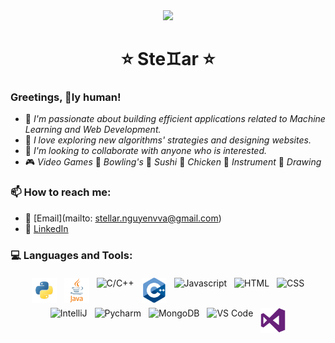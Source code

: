 <div id="header" align="center">
  <img src="https://cdn.discordapp.com/attachments/962562013249290260/1106802081450442752/28eN.gif" width="200"/>
  <h1> 
     ⭐ Ste♊ar ⭐
  </h1>
</div>

### Greetings, 💙ly human!
- 👩 *I'm passionate about building efficient applications related to Machine Learning and Web Development.*
- 🌺 *I love exploring new algorithms' strategies and designing websites.*
- 🌱 *I'm looking to collaborate with anyone who is interested.*
- 🎮 *Video Games* 🎳 *Bowling's* 🍣 *Sushi* 🍗 *Chicken* 🎹 *Instrument* 🎨 *Drawing*

### 📫 How to reach me: 
- 📧 [Email](mailto: stellar.nguyenvva@gmail.com)
- 🔗 [LinkedIn](https://www.linkedin.com/in/stelalrnguyenvvan/)

### 💻 Languages and Tools:
<p align="center">
    <img src="https://raw.githubusercontent.com/github/explore/80688e429a7d4ef2fca1e82350fe8e3517d3494d/topics/python/python.png" alt="Python" height="40" style="vertical-align:top; margin:4px">
    <img src="https://raw.githubusercontent.com/github/explore/80688e429a7d4ef2fca1e82350fe8e3517d3494d/topics/java/java.png" alt="Java" height="40" style="vertical-align:top; margin:4px">
    <img src="https://cdn.iconscout.com/icon/free/png-256/c-programming-569564.png" alt="C/C++" height="40" style="vertical-align:top; margin:4px">
    <img src="https://raw.githubusercontent.com/devicons/devicon/master/icons/cplusplus/cplusplus-original.svg" alt="C++" height="40" style="vertical-align:top; margin:4px">
    <img src="https://cdn.iconscout.com/icon/free/png-512/free-javascript-2038874-1720087.png?f=avif&w=256" alt="Javascript" height="40" style="vertical-align:top; margin:4px">
    <img src="https://www.w3.org/html/logo/downloads/HTML5_Logo_256.png" alt="HTML" height="40" style="vertical-align:top; margin:4px">
    <img src="https://cdn.icon-icons.com/icons2/2107/PNG/512/file_type_css_icon_130661.png" alt="CSS" height="40" style="vertical-align:top; margin:4px">
    <img src="https://upload.wikimedia.org/wikipedia/commons/9/9c/IntelliJ_IDEA_Icon.svg" alt="IntelliJ" height="40" style="vertical-align:top; margin:4px">
    <img src="https://upload.wikimedia.org/wikipedia/commons/1/1d/PyCharm_Icon.svg" alt="Pycharm" height="40" style="vertical-align:top; margin:4px">
    <img src="https://www.mongodb.com/assets/images/global/favicon.ico" alt="MongoDB" height="40" style="vertical-align:top; margin:4px">
    <img src="https://upload.wikimedia.org/wikipedia/commons/thumb/9/9a/Visual_Studio_Code_1.35_icon.svg/512px-Visual_Studio_Code_1.35_icon.svg.png" alt="VS Code" height="40" style="vertical-align:top; margin:4px">
    <img src="https://raw.githubusercontent.com/devicons/devicon/master/icons/visualstudio/visualstudio-plain.svg" alt="Visual Studio" height="40" style="vertical-align:top; margin:4px">
</p>
